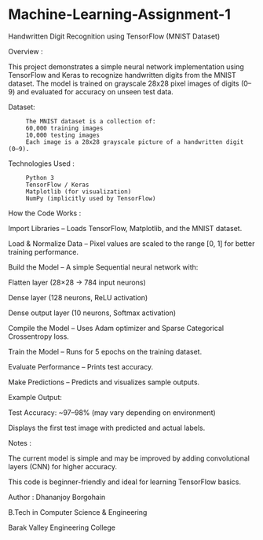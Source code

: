 # Machine-Learning-Assignment-1

Handwritten Digit Recognition using TensorFlow (MNIST Dataset)

 Overview :
 
This project demonstrates a simple neural network implementation using TensorFlow and Keras to recognize handwritten digits from the MNIST dataset.
The model is trained on grayscale 28x28 pixel images of digits (0–9) and evaluated for accuracy on unseen test data.


 Dataset:
 
         The MNIST dataset is a collection of:
         60,000 training images
         10,000 testing images
         Each image is a 28x28 grayscale picture of a handwritten digit (0–9).


 Technologies Used :
 
         Python 3
         TensorFlow / Keras
         Matplotlib (for visualization)
         NumPy (implicitly used by TensorFlow)

         
 How the Code Works :
 
Import Libraries – Loads TensorFlow, Matplotlib, and the MNIST dataset.

Load & Normalize Data – Pixel values are scaled to the range [0, 1] for better training performance.

Build the Model – A simple Sequential neural network with:

Flatten layer (28×28 → 784 input neurons)

Dense layer (128 neurons, ReLU activation)

Dense output layer (10 neurons, Softmax activation)

Compile the Model – Uses Adam optimizer and Sparse Categorical Crossentropy loss.

Train the Model – Runs for 5 epochs on the training dataset.

Evaluate Performance – Prints test accuracy.

Make Predictions – Predicts and visualizes sample outputs.


 Example Output:

Test Accuracy: ~97–98% (may vary depending on environment)

Displays the first test image with predicted and actual labels.


 Notes :
 
The current model is simple and may be improved by adding convolutional layers (CNN) for higher accuracy.

This code is beginner-friendly and ideal for learning TensorFlow basics.


 Author :
Dhananjoy Borgohain

B.Tech in Computer Science & Engineering

Barak Valley Engineering College

